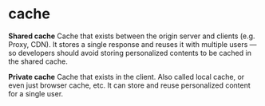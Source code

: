 # cache

**Shared cache**
Cache that exists between the origin server and clients (e.g. Proxy, CDN). It stores a single response and reuses it with multiple users — so developers should avoid storing personalized contents to be cached in the shared cache.

**Private cache**
Cache that exists in the client. Also called local cache, or even just browser cache, etc. It can store and reuse personalized content for a single user.

